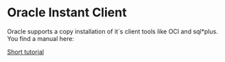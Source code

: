 # Oracle Instant Client #

Oracle supports a copy installation of it´s client tools like OCI and sql\*plus. You find a manual here:

[Short tutorial](http://www.ioncannon.net/system-administration/114/using-oracle-instant-client-and-sqlplus)